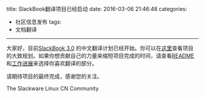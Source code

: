 title: SlackBook翻译项目已经启动
date: 2016-03-06 21:46:48
categories:
  - 社区信息发布
tags:
  - 文档翻译
---

大家好，目前[SlackBook 3.0][ID-SLACKBOOK-ORIGIN] 的中文翻译计划已经开始。你可以在[这里](https://github.com/slackwarecn/slackbook_cn/issues/1)查看项目的大致规划。如果你想贡献自己的力量来缩短项目完成的时间，请查看[README](https://github.com/slackwarecn/slackbook_cn#%E8%B4%A1%E7%8C%AE%E5%8A%9B%E9%87%8F) 和[工作进展](https://github.com/slackwarecn/slackbook_cn/issues/2)来选择你喜欢翻译的部分。

请期待项目的最终完成，感谢您的关注。

The Slackware Linux CN Community

[ID-SLACKBOOK-ORIGIN]: http://slackbook.org/beta "查看原始文档"

